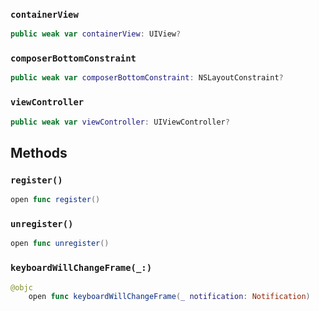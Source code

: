 
### `containerView`

``` swift
public weak var containerView: UIView?
```

### `composerBottomConstraint`

``` swift
public weak var composerBottomConstraint: NSLayoutConstraint?
```

### `viewController`

``` swift
public weak var viewController: UIViewController?
```

## Methods

### `register()`

``` swift
open func register() 
```

### `unregister()`

``` swift
open func unregister() 
```

### `keyboardWillChangeFrame(_:)`

``` swift
@objc
    open func keyboardWillChangeFrame(_ notification: Notification) 
